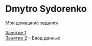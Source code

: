 
# Dmytro Sydorenko

Мои домашние задания

[Занятие 1](адрес "Описание")  
[Занятие 2](адрес "Описание") - Ввод данных

